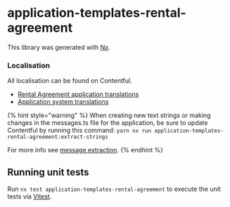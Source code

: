 # application-templates-rental-agreement

This library was generated with [Nx](https://nx.dev).

### Localisation

All localisation can be found on Contentful.

- [Rental Agreement application translations](https://app.contentful.com/spaces/...)
- [Application system translations](https://app.contentful.com/spaces/...)

{% hint style="warning" %}
When creating new text strings or making changes in the messages.ts file for the application, be sure to update Contentful by running this command:
`yarn nx run application-templates-rental-agreement:extract-strings`

For more info see [message extraction](../../../localization/README.md#message-extraction).
{% endhint %}

## Running unit tests

Run `nx test application-templates-rental-agreement` to execute the unit tests via [Vitest](https://vitest.dev/).
